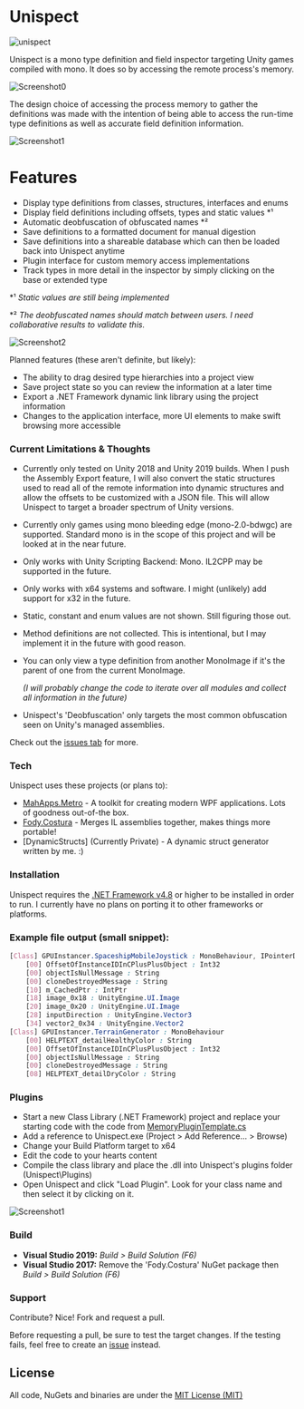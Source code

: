 # Unispect
![unispect](https://github.com/Razchek/Unispect/blob/master/Gallery/UnispectLogo.png?raw=true)
 
Unispect is a mono type definition and field inspector targeting Unity games compiled with mono.
It does so by accessing the remote process's memory.

![Screenshot0](https://github.com/Razchek/Unispect/blob/master/Gallery/poweredByCoffee.png?raw=true)

The design choice of accessing the process memory to gather the definitions was made with the intention 
of being able to access the run-time type definitions as well as accurate field definition information.

![Screenshot1](https://github.com/Razchek/Unispect/blob/master/Gallery/screenshot1.png?raw=true)

# Features

  - Display type definitions from classes, structures, interfaces and enums
  - Display field definitions including offsets, types and static values *¹
  - Automatic deobfuscation of obfuscated names *²
  - Save definitions to a formatted document for manual digestion
  - Save definitions into a shareable database which can then be loaded back into Unispect anytime
  - Plugin interface for custom memory access implementations
  - Track types in more detail in the inspector by simply clicking on the base or extended type
 
 *¹ _Static values are still being implemented_
 
 *² _The deobfuscated names should match between users. I need collaborative results to validate this._

![Screenshot2](https://github.com/Razchek/Unispect/blob/master/Gallery/screenshot2.png?raw=true)

Planned features (these aren't definite, but likely):
  - The ability to drag desired type hierarchies into a project view
  - Save project state so you can review the information at a later time
  - Export a .NET Framework dynamic link library using the project information
  - Changes to the application interface, more UI elements to make swift browsing more accessible
 
### Current Limitations & Thoughts
  - Currently only tested on Unity 2018 and Unity 2019 builds. When I push the Assembly Export feature, I will also convert the static structures used to read all of the remote information into dynamic structures and allow the offsets to be customized with a JSON file. This will allow Unispect to target a broader spectrum of Unity versions.
  - Currently only games using mono bleeding edge (mono-2.0-bdwgc) are supported. Standard mono is in the scope of this project and will be looked at in the near future.
  - Only works with Unity Scripting Backend: Mono. IL2CPP may be supported in the future.
  - Only works with x64 systems and software. I might (unlikely) add support for x32 in the future.
  - Static, constant and enum values are not shown. Still figuring those out.
  - Method definitions are not collected. This is intentional, but I may implement it in the future with good reason.
  - You can only view a type definition from another MonoImage if it's the parent of one from the current MonoImage.
  
    *(I will probably change the code to iterate over all modules and collect all information in the future)*
  - Unispect's 'Deobfuscation' only targets the most common obfuscation seen on Unity's managed assemblies.  

Check out the [issues tab](https://github.com/Razchek/Unispect/issues) for more.
 
### Tech

Unispect uses these projects (or plans to):

* [MahApps.Metro] - A toolkit for creating modern WPF applications. Lots of goodness out-of-the box.
* [Fody.Costura] - Merges IL assemblies together, makes things more portable!
* [DynamicStructs] (Currently Private) - A dynamic struct generator written by me. :)
  
### Installation

Unispect requires the [.NET Framework v4.8](https://dotnet.microsoft.com/download/dotnet-framework/net48) or higher to be installed in order to run.
I currently have no plans on porting it to other frameworks or platforms.

 ### Example file output (small snippet):
```css
[Class] GPUInstancer.SpaceshipMobileJoystick : MonoBehaviour, IPointerDownHandler, IEventSystemHandler, IPointerUpHandler, IDragHandler
    [00] OffsetOfInstanceIDInCPlusPlusObject : Int32
    [00] objectIsNullMessage : String
    [00] cloneDestroyedMessage : String
    [10] m_CachedPtr : IntPtr
    [18] image_0x18 : UnityEngine.UI.Image
    [20] image_0x20 : UnityEngine.UI.Image
    [28] inputDirection : UnityEngine.Vector3
    [34] vector2_0x34 : UnityEngine.Vector2
[Class] GPUInstancer.TerrainGenerator : MonoBehaviour
    [00] HELPTEXT_detailHealthyColor : String
    [00] OffsetOfInstanceIDInCPlusPlusObject : Int32
    [00] objectIsNullMessage : String
    [00] cloneDestroyedMessage : String
    [08] HELPTEXT_detailDryColor : String
```

### Plugins

  - Start a new Class Library (.NET Framework) project and replace your starting code with the code from [MemoryPluginTemplate.cs]
  - Add a reference to Unispect.exe (Project > Add Reference... > Browse)
  - Change your Build Platform target to x64
  - Edit the code to your hearts content
  - Compile the class library and place the .dll into Unispect's plugins folder (Unispect\Plugins\)
  - Open Unispect and click "Load Plugin". Look for your class name and then select it by clicking on it.
  
![Screenshot1](https://github.com/Razchek/Unispect/blob/master/Gallery/screenshot3.png?raw=true)


### Build
   - **Visual Studio 2019:** *Build > Build Solution (F6)*
   - **Visual Studio 2017:** Remove the 'Fody.Costura' NuGet package then *Build > Build Solution (F6)*

### Support
Contribute? Nice! Fork and request a pull.

Before requesting a pull, be sure to test the target changes.
If the testing fails, feel free to create an [issue](https://github.com/Razchek/Unispect/issues) instead.

License
----
All code, NuGets and binaries are under the [MIT License (MIT)]

   [MahApps.Metro]: <https://github.com/MahApps/MahApps.Metro>
   [Fody.Costura]: <https://github.com/Fody/Costura>
   [MIT License (MIT)]: <https://github.com/Razchek/Unispect/blob/master/LICENSE>
   [MemoryPluginTemplate.cs]: <https://github.com/Razchek/Unispect/blob/master/Unispect/Plugins/MemoryPluginTemplate.cs>
